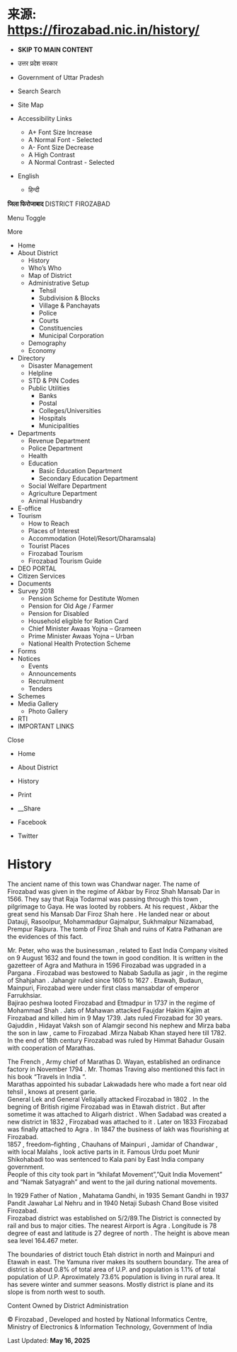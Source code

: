 # 来源: https://firozabad.nic.in/history/

  * **SKIP TO MAIN CONTENT**
  * उत्तर प्रदेश सरकार
  * Government of Uttar Pradesh
  * Search Search

  * Site Map
  * Accessibility Links
    * A+ Font Size Increase
    * A Normal Font - Selected
    * A- Font Size Decrease
    * A High Contrast
    * A Normal Contrast - Selected
  * English 
    * हिन्दी



**जिला फिरोजाबाद** DISTRICT FIROZABAD

Menu Toggle

More

  * Home
  * About District
    * History
    * Who’s Who
    * Map of District
    * Administrative Setup
      * Tehsil
      * Subdivision & Blocks
      * Village & Panchayats
      * Police
      * Courts
      * Constituencies
      * Municipal Corporation
    * Demography
    * Economy
  * Directory
    * Disaster Management
    * Helpline
    * STD & PIN Codes
    * Public Utilities
      * Banks
      * Postal
      * Colleges/Universities
      * Hospitals
      * Municipalities
  * Departments
    * Revenue Department
    * Police Department
    * Health
    * Education
      * Basic Education Department
      * Secondary Education Department
    * Social Welfare Department
    * Agriculture Department
    * Animal Husbandry
  * E-office
  * Tourism
    * How to Reach
    * Places of Interest
    * Accommodation (Hotel/Resort/Dharamsala)
    * Tourist Places
    * Firozabad Tourism
    * Firozabad Tourism Guide
  * DEO PORTAL
  * Citizen Services
  * Documents
  * Survey 2018
    * Pension Scheme for Destitute Women
    * Pension for Old Age / Farmer
    * Pension for Disabled
    * Household eligible for Ration Card
    * Chief Minister Awaas Yojna – Grameen
    * Prime Minister Awaas Yojna – Urban
    * National Health Protection Scheme
  * Forms
  * Notices
    * Events
    * Announcements
    * Recruitment
    * Tenders
  * Schemes
  * Media Gallery
    * Photo Gallery
  * RTI
  * IMPORTANT LINKS






Close

  * Home
  * About District
  * History



  * Print
  * __Share
  * Facebook
  * Twitter



# History

The ancient name of this town was Chandwar nager. The name of Firozabad was given in the regime of Akbar by Firoz Shah Mansab Dar in 1566. They say that Raja Todarmal was passing through this town , pilgrimage to Gaya. He was looted by robbers. At his request , Akbar the great send his Mansab Dar Firoz Shah here . He landed near or about Datauji, Rasoolpur, Mohammadpur Gajmalpur, Sukhmalpur Nizamabad, Prempur Raipura. The tomb of Firoz Shah and ruins of Katra Pathanan are the evidences of this fact.

Mr. Peter, who was the businessman , related to East India Company visited on 9 August 1632 and found the town in good condition. It is written in the gazetteer of Agra and Mathura in 1596 Firozabad was upgraded in a Pargana . Firozabad was bestowed to Nabab Sadulla as jagir , in the regime of Shahjahan . Jahangir ruled since 1605 to 1627 . Etawah, Budaun, Mainpuri, Firozabad were under first class mansabdar of emperor Farrukhsiar.  
Bajirao peshwa looted Firozabad and Etmadpur in 1737 in the regime of Mohammad Shah . Jats of Mahawan attacked Faujdar Hakim Kajim at Firozabad and killed him in 9 May 1739. Jats ruled Firozabad for 30 years.  
Gajuddin , Hidayat Vaksh son of Alamgir second his nephew and Mirza baba the son in law , came to Firozabad .Mirza Nabab Khan stayed here till 1782. In the end of 18th century Firozabad was ruled by Himmat Bahadur Gusain with cooperation of Marathas.

The French , Army chief of Marathas D. Wayan, established an ordinance factory in November 1794 . Mr. Thomas Traving also mentioned this fact in his book “Travels in India “.  
Marathas appointed his subadar Lakwadads here who made a fort near old tehsil , knows at present garie.  
General Lek and General Vellajally attacked Firozabad in 1802 . In the begning of British rigime Firozabad was in Etawah district . But after sometime it was attached to Aligarh district . When Sadabad was created a new district in 1832 , Firozabad was attached to it . Later on 1833 Firozabad was finally attached to Agra . In 1847 the business of lakh was flourishing at Firozabad.  
1857 , freedom–fighting , Chauhans of Mainpuri , Jamidar of Chandwar , with local Malahs , look active parts in it. Famous Urdu poet Munir Shikohabadi too was sentenced to Kala pani by East India company government.  
People of this city took part in “khilafat Movement”,”Quit India Movement” and “Namak Satyagrah” and went to the jail during national movements.

In 1929 Father of Nation , Mahatama Gandhi, in 1935 Semant Gandhi in 1937 Pandit Jawahar Lal Nehru and in 1940 Netaji Subash Chand Bose visited Firozabad.  
Firozabad district was established on 5/2/89.The District is connected by rail and bus to major cities. The nearest Airport is Agra . Longitude is 78 degree of east and latitude is 27 degree of north . The height is above mean sea level 164.467 meter.

The boundaries of district touch Etah district in north and Mainpuri and Etawah in east. The Yamuna river makes its southern boundary. The area of district is about 0.8% of total area of U.P. and population is 1.1% of total population of U.P. Aproximately 73.6% population is living in rural area. It has severe winter and summer seasons. Mostly district is plane and its slope is from north west to south.

Content Owned by District Administration

© Firozabad , Developed and hosted by National Informatics Centre,  
Ministry of Electronics & Information Technology, Government of India

Last Updated: **May 16, 2025**
